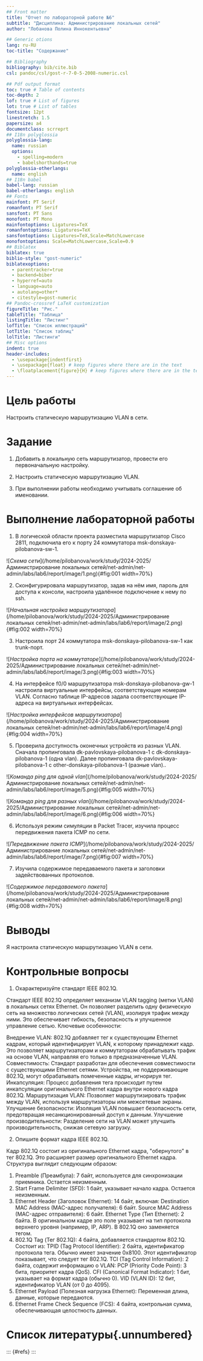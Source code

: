 ```yaml
---
## Front matter
title: "Отчет по лабораторной работе №6"
subtitle: "Дисциплина: Администрирование локальных сетей"
author: "Лобанова Полина Иннокентьевна"

## Generic otions
lang: ru-RU
toc-title: "Содержание"

## Bibliography
bibliography: bib/cite.bib
csl: pandoc/csl/gost-r-7-0-5-2008-numeric.csl

## Pdf output format
toc: true # Table of contents
toc-depth: 2
lof: true # List of figures
lot: true # List of tables
fontsize: 12pt
linestretch: 1.5
papersize: a4
documentclass: scrreprt
## I18n polyglossia
polyglossia-lang:
  name: russian
  options:
	- spelling=modern
	- babelshorthands=true
polyglossia-otherlangs:
  name: english
## I18n babel
babel-lang: russian
babel-otherlangs: english
## Fonts
mainfont: PT Serif
romanfont: PT Serif
sansfont: PT Sans
monofont: PT Mono
mainfontoptions: Ligatures=TeX
romanfontoptions: Ligatures=TeX
sansfontoptions: Ligatures=TeX,Scale=MatchLowercase
monofontoptions: Scale=MatchLowercase,Scale=0.9
## Biblatex
biblatex: true
biblio-style: "gost-numeric"
biblatexoptions:
  - parentracker=true
  - backend=biber
  - hyperref=auto
  - language=auto
  - autolang=other*
  - citestyle=gost-numeric
## Pandoc-crossref LaTeX customization
figureTitle: "Рис."
tableTitle: "Таблица"
listingTitle: "Листинг"
lofTitle: "Список иллюстраций"
lotTitle: "Список таблиц"
lolTitle: "Листинги"
## Misc options
indent: true
header-includes:
  - \usepackage{indentfirst}
  - \usepackage{float} # keep figures where there are in the text
  - \floatplacement{figure}{H} # keep figures where there are in the text
---
```


# Цель работы

Настроить статическую маршрутизацию VLAN в сети.

# Задание

1. Добавить в локальную сеть маршрутизатор, провести его первоначальную настройку.

2. Настроить статическую маршрутизацию VLAN.

3. При выполнении работы необходимо учитывать соглашение об именовании.

# Выполнение лабораторной работы

1. В логической области проекта разместила маршрутизатор Cisco 2811, подключила его к порту 24 коммутатора msk-donskaya-pilobanova-sw-1.

![*Схема сети*](/home/pilobanova/work/study/2024-2025/Администрирование локальных сетей/net-admin/net-admin/labs/lab6/report/image/1.png){#fig:001 width=70%}

2. Сконфигурировала маршрутизатор, задав на нём имя, пароль для доступа к консоли, настроила удалённое подключение к нему по ssh.

![*Начальная настройка маршрутизатора*](/home/pilobanova/work/study/2024-2025/Администрирование локальных сетей/net-admin/net-admin/labs/lab6/report/image/2.png){#fig:002 width=70%}

3. Настроила порт 24 коммутатора msk-donskaya-pilobanova-sw-1 как trunk-порт.

![*Настройка порта на коммутаторе*](/home/pilobanova/work/study/2024-2025/Администрирование локальных сетей/net-admin/net-admin/labs/lab6/report/image/3.png){#fig:003 width=70%}

4. На интерфейсе f0/0 маршрутизатора msk-donskaya-pilobanova-gw-1 настроила виртуальные интерфейсы, соответствующие номерам VLAN. Согласно таблице IP-адресов задала соответствующие IP-адреса на виртуальных интерфейсах.

![*Настройка интерфейсов маршрутизатора*](/home/pilobanova/work/study/2024-2025/Администрирование локальных сетей/net-admin/net-admin/labs/lab6/report/image/4.png){#fig:004 width=70%}

5. Проверила доступность оконечных устройств из разных VLAN. Сначала пропинговала dk-pavlovskaya-pilobanova-1 с dk-donskaya-pilobanova-1 (одна vlan). Далее пропинговала dk-pavlovskaya-pilobanova-1 с other-donskaya-pilobanova-1 (разные vlan)..

![*Команда ping для одной vlan*](/home/pilobanova/work/study/2024-2025/Администрирование локальных сетей/net-admin/net-admin/labs/lab6/report/image/5.png){#fig:005 width=70%}

![*Команда ping для разных vlan*](/home/pilobanova/work/study/2024-2025/Администрирование локальных сетей/net-admin/net-admin/labs/lab6/report/image/6.png){#fig:006 width=70%}

6. Используя режим симуляции в Packet Tracer, изучила процесс передвижения пакета ICMP по сети.

![*Передвижение пакета ICMP*](/home/pilobanova/work/study/2024-2025/Администрирование локальных сетей/net-admin/net-admin/labs/lab6/report/image/7.png){#fig:007 width=70%}

7. Изучила содержимое передаваемого пакета и заголовки задействованных протоколов.

![*Содержимое передаваемого пакета*](/home/pilobanova/work/study/2024-2025/Администрирование локальных сетей/net-admin/net-admin/labs/lab6/report/image/8.png){#fig:008 width=70%}

# Выводы

Я настроила статическую маршрутизацию VLAN в сети.

# Контрольные вопросы

1. Охарактеризуйте стандарт IEEE 802.1Q.

Стандарт IEEE 802.1Q определяет механизм VLAN tagging (метки VLAN) в локальных сетях Ethernet.  Он позволяет разделить одну физическую сеть на множество логических сетей (VLAN), изолируя трафик между ними.  Это обеспечивает гибкость, безопасность и улучшенное управление сетью.  Ключевые особенности:

 Внедрение VLAN:  802.1Q добавляет тег к существующим Ethernet кадрам, который идентифицирует VLAN, к которому принадлежит кадр.  Это позволяет маршрутизаторам и коммутаторам обрабатывать трафик на основе VLAN, направляя его только в предназначенные VLAN.
 Совместимость:  Стандарт разработан для обеспечения совместимости с существующими Ethernet сетями.  Устройства, не поддерживающие 802.1Q, могут обрабатывать помеченные кадры, игнорируя тег.
 Инкапсуляция:  Процесс добавления тега происходит путем инкапсуляции оригинального Ethernet кадра внутри нового кадра 802.1Q.
 Маршрутизация VLAN:  Позволяет маршрутизировать трафик между VLAN, используя маршрутизаторы или межсетевые экраны.
 Улучшение безопасности:  Изоляция VLAN повышает безопасность сети, предотвращая несанкционированный доступ к данным.
 Улучшение производительности:  Разделение сети на VLAN может улучшить производительность, снижая сетевую загрузку.

2. Опишите формат кадра IEEE 802.1Q.

Кадр 802.1Q состоит из оригинального Ethernet кадра, "обернутого" в тег 802.1Q.  Это расширяет размер оригинального Ethernet кадра.  Структура выглядит следующим образом:

1. Preamble (Преамбула):  7 байт, используется для синхронизации приемника.  Остается неизменным.
2. Start Frame Delimiter (SFD):  1 байт, указывает начало кадра. Остается неизменным.
3. Ethernet Header (Заголовок Ethernet):  14 байт, включая:
     Destination MAC Address (MAC-адрес получателя): 6 байт.
     Source MAC Address (MAC-адрес отправителя): 6 байт.
     Ethernet Type (Тип Ethernet): 2 байта.  В оригинальном кадре это поле указывает на тип протокола верхнего уровня (например, IP, ARP).  В 802.1Q оно заменяется тегом.
4. 802.1Q Tag (Тег 802.1Q): 4 байта, добавляется стандартом 802.1Q.  Состоит из:
     TPID (Tag Protocol Identifier): 2 байта, идентификатор протокола тега.  Обычно имеет значение 0x8100.  Этот идентификатор показывает, что следует тег 802.1Q.
     TCI (Tag Control Information): 2 байта, содержит информацию о VLAN:
         PCP (Priority Code Point): 3 бита, приоритет кадра (QoS).
         CFI (Canonical Format Indicator): 1 бит,  указывает на формат кадра (обычно 0).
         VID (VLAN ID): 12 бит, идентификатор VLAN (от 0 до 4095).
5. Ethernet Payload (Полезная нагрузка Ethernet): Переменная длина, данные, которые передаются.
6. Ethernet Frame Check Sequence (FCS): 4 байта, контрольная сумма, обеспечивающая целостность данных.

# Список литературы{.unnumbered}

::: {#refs}
:::
